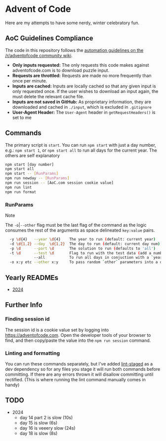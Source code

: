 # Advent of Code

Here are my attempts to have some nerdy, winter celebratory fun.

## AoC Guidelines Compliance

The code in this repository follows the [automation guidelines on the /r/adventofcode community wiki](https://www.reddit.com/r/adventofcode/wiki/faqs/automation/).

- **Only inputs requested:** The only requests this code makes against adventofcode.com is to download puzzle input.
- **Requests are throttled:** Requests are made no more frequently than once per minute.
- **Inputs are cached:** Inputs are locally cached so that any given input is only requested once. If the user wishes to download an input again, the must delete the relevant cache file.
- **Inputs are not saved in GitHub:** As proprietary information, they are downloaded and cached in `./input`, which is excluded in `.gitignore`
- **User-Agent Header:** The `User-Agent` header in `getRequestHeaders()` is set to me

## Commands

The primary script is `start`. You can run `npm start` with just a day number, e.g.: `npm start 1`, or `npm start all` to run all days for the current year. The others are self explanatory

```bash
npm start [day number]
npm start all
npm start -- [RunParams]
npm run newday -- [RunParams]
npm run session -- [AoC.com session cookie value]
npm run lint
npm run format
```

### RunParams

> [!NOTE]
> The `-o`|`--other` flag must be the last flag of the command as the logic consumes the rest of the arguments as space delineated `key:value` pairs.

```bash
  -y \d{4}   --year \d{4}    The year to run (default: current year)
  -d \d{1,2} --day  \d{1,2}  The day to run (default: current day num)
  -p \d      --part \d       The solution to run (defaults to 'all')
  -t \d      --test \d       Flag to run with the test data (add a number if the day has more than one)
             --all           To run all days in conjuction with a `year` parameter
  -o x:y etc --other x:y     To pass random `other` parameters into a day
```

## Yearly READMEs

- [2024](src/2024/README.md)

## Further Info

### Finding session id

The session id is a cookie value set by logging into <https://adventofcode.com>. Open the developer tools of your browser to find, and then copy/paste the value into the `npm run session` command.

### Linting and formatting

You can run these commands separately, but I've added [lint-staged](https://www.npmjs.com/package/lint-staged) as a dev dependency so for any files you stage it will run both commands before committing. If there are any errors thrown it will disallow committing until rectified. (This is where running the lint command manually comes in handy)

## TODO

- 2024
  - day 14 part 2 is slow (10s)
  - day 15 is slow (6s)
  - day 16 is veeery slow (24s)
  - day 18 is slow (8s)
